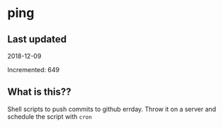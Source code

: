 # ping

## Last updated
2018-12-09

Incremented: 649

## What is this??
Shell scripts to push commits to github errday. Throw it on a server and schedule the script with `cron`
